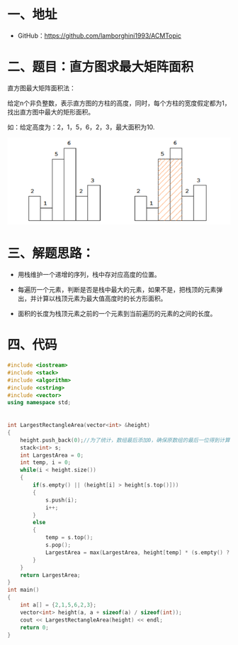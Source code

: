 # 一、地址

- GitHub：https://github.com/lamborghini1993/ACMTopic

# 二、题目：直方图求最大矩阵面积


直方图最大矩阵面积法：

给定n个非负整数，表示直方图的方柱的高度，同时，每个方柱的宽度假定都为1，找出直方图中最大的矩形面积。

如：给定高度为：2，1，5，6，2，3，最大面积为10.

![img](assets/897484-20160430184259566-318903393.png)

# 三、解题思路：

- 用栈维护一个递增的序列，栈中存对应高度的位置。

- 每遍历一个元素，判断是否是栈中最大的元素，如果不是，把栈顶的元素弹出，并计算以栈顶元素为最大值高度时的长方形面积。

- 面积的长度为栈顶元素之前的一个元素到当前遍历的元素的之间的长度。

# 四、代码

```c++
#include <iostream>
#include <stack>
#include <algorithm>
#include <cstring>
#include <vector>
using namespace std;


int LargestRectangleArea(vector<int> &height)
{
    height.push_back(0);//为了统计，数组最后添加0，确保原数组的最后一位得到计算
    stack<int> s;
    int LargestArea = 0;
    int temp, i = 0;
    while(i < height.size())
    {
        if(s.empty() || (height[i] > height[s.top()]))
        {
            s.push(i);
            i++;
        }
        else
        {
            temp = s.top();
            s.pop();
            LargestArea = max(LargestArea, height[temp] * (s.empty() ? i : i - s.top() - 1));
        }
    }
    return LargestArea;
}
int main()
{
    int a[] = {2,1,5,6,2,3};
    vector<int> height(a, a + sizeof(a) / sizeof(int));
    cout << LargestRectangleArea(height) << endl;
    return 0;
}

```

